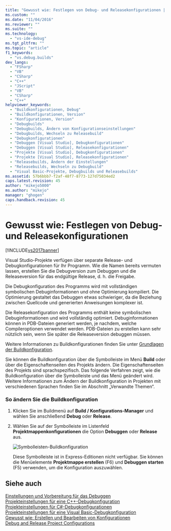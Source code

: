 ```yaml
---
title: "Gewusst wie: Festlegen von Debug- und Releasekonfigurationen | Microsoft Docs"
ms.custom: ""
ms.date: "11/04/2016"
ms.reviewer: ""
ms.suite: ""
ms.technology: 
  - "vs-ide-debug"
ms.tgt_pltfrm: ""
ms.topic: "article"
f1_keywords: 
  - "vs.debug.builds"
dev_langs: 
  - "FSharp"
  - "VB"
  - "CSharp"
  - "C++"
  - "JScript"
  - "VB"
  - "CSharp"
  - "C++"
helpviewer_keywords: 
  - "Buildkonfigurationen, Debug"
  - "Buildkonfigurationen, Version"
  - "Konfigurationen, Version"
  - "Debugbuilds"
  - "Debugbuilds, Ändern von Konfigurationseinstellungen"
  - "Debugbuilds, Wechseln zu Releasebuild"
  - "Debugkonfigurationen"
  - "Debuggen [Visual Studio], Debugkonfigurationen"
  - "Debuggen [Visual Studio], Releasekonfigurationen"
  - "Projekte [Visual Studio], Debugkonfigurationen"
  - "Projekte [Visual Studio], Releasekonfigurationen"
  - "Releasebuilds, Ändern der Einstellungen"
  - "Releasebuilds, Wechseln zu Debugbuild"
  - "Visual Basic-Projekte, Debugbuilds und Releasebuilds"
ms.assetid: 57b6bbb7-f2af-48f7-8773-127d75034ed2
caps.latest.revision: 45
author: "mikejo5000"
ms.author: "mikejo"
manager: "ghogen"
caps.handback.revision: 45
---
```

# Gewusst wie: Festlegen von Debug- und Releasekonfigurationen
[!INCLUDE[vs2017banner](../code-quality/includes/vs2017banner.md)]

Visual Studio\-Projekte verfügen über separate Release\- und Debugkonfigurationen für Ihr Programm.  Wie die Namen bereits vermuten lassen, erstellen Sie die Debugversion zum Debuggen und die Releaseversion für das endgültige Release, d. h. die Freigabe.  
  
 Die Debugkonfiguration des Programms wird mit vollständigen symbolischen Debuginformationen und ohne Optimierung kompiliert.  Die Optimierung gestaltet das Debuggen etwas schwieriger, da die Beziehung zwischen Quellcode und generierten Anweisungen komplexer ist.  
  
 Die Releasekonfiguration des Programms enthält keine symbolischen Debuginformationen und wird vollständig optimiert.  Debuginformationen können in PDB\-Dateien generiert werden, je nachdem, welche Compileroptionen verwendet werden.  PDB\-Dateien zu erstellen kann sehr nützlich sein, wenn Sie später die Releaseversion debuggen müssen.  
  
 Weitere Informationen zu Buildkonfigurationen finden Sie unter [Grundlagen der Buildkonfiguration](../ide/understanding-build-configurations.md).  
  
 Sie können die Buildkonfiguration über die Symbolleiste im Menü **Build** oder über die Eigenschaftenseiten des Projekts ändern.  Die Eigenschaftenseiten des Projekts sind sprachspezifisch.  Das folgende Verfahren zeigt, wie die Buildkonfiguration über die Symbolleiste und das Menü geändert wird.  Weitere Informationen zum Ändern der Buildkonfiguration in Projekten mit verschiedenen Sprachen finden Sie im Abschnitt „Verwandte Themen“.  
  
### So ändern Sie die Buildkonfiguration  
  
1.  Klicken Sie im Buildmenü auf **Build \/ Konfigurations\-Manager** und wählen Sie anschließend **Debug** oder **Release**.  
  
2.  Wählen Sie auf der Symbolleiste im Listenfeld **Projektmappenkonfigurationen** die Option **Debuggen** oder **Release** aus.  
  
     ![Symbolleisten&#45;Buildkonfiguration](~/debugger/media/toolbarbuildconfiguration.png "ToolbarBuildConfiguration")  
  
     Diese Symbolleiste ist in Express\-Editionen nicht verfügbar.  Sie können die Menüelemente **Projektmappe erstellen** \(F6\) und **Debuggen starten** \(F5\) verwenden, um die Konfiguration auszuwählen.  
  
## Siehe auch  
 [Einstellungen und Vorbereitung für das Debuggen](../debugger/debugger-settings-and-preparation.md)   
 [Projekteinstellungen für eine C\+\+\-Debugkonfiguration](../debugger/project-settings-for-a-cpp-debug-configuration.md)   
 [Projekteinstellungen für C\#\-Debugkonfigurationen](../debugger/project-settings-for-csharp-debug-configurations.md)   
 [Projekteinstellungen für eine Visual Basic\-Debugkonfiguration](../debugger/project-settings-for-a-visual-basic-debug-configuration.md)   
 [Gewusst wie: Erstellen und Bearbeiten von Konfigurationen](../ide/how-to-create-and-edit-configurations.md)   
 [Debug and Release Project Configurations](http://msdn.microsoft.com/de-de/0440b300-0614-4511-901a-105b771b236e)